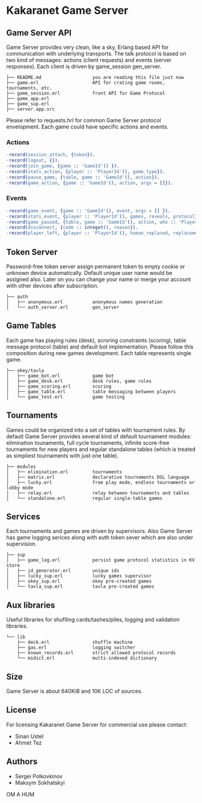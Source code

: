 Kakaranet Game Server
=====================

Game Server API
---------------

Game Server provides very clean, like a sky, Erlang based API for communication with
underlying transports. The talk protocol is based on two kind of messages:
actions (client requests) and events (server responses). Each client is driven
by game_session gen_server.

    ├── README.md                   you are reading this file just now
    ├── game.erl                    API for crating game rooms, tournaments, etc.
    ├── game_session.erl            front API for Game Protocol
    ├── game_app.erl
    ├── game_sup.erl
    ├── server.app.src

Please refer to requests.hrl for common Game Server protocol envelopment.
Each game could have specific actions and events.

### Actions

```erlang
-record(session_attach, {token}).
-record(logout, {}).
-record(join_game, {game :: 'GameId'() }).
-record(stats_action, {player :: 'PlayerId'(), game_type}).
-record(pause_game, {table, game :: 'GameId'(), action}).
-record(game_action, {game :: 'GameId'(), action, args = []}).
```

### Events

```erlang
-record(game_event, {game :: 'GameId'(), event, args = [] }).
-record(stats_event, {player :: 'PlayerId'(), games, reveals, protocol}).
-record(game_paused, {table, game :: 'GameId'(), action, who :: 'PlayerId'(), retries}).
-record(disconnect, {code :: integet(), reason}).
-record(player_left, {player :: 'PlayerId'(), human_replaced, replacement :: 'PlayerId'()}).
```

Token Server
------------

Password-free token server assign permanent token to empty cookie or unknown device
automatically. Default unique user name would be assigned also. Later on you can
change your name or merge your account with other devices after subscription.

    ├── auth 
    │   ├── anonymous.erl           anonymous names generation
    │   └── auth_server.erl         gen_server

Game Tables
-----------

Each game has playing rules (desk), scroring constraints (scoring),
table message protocol (table) and default bot implementation. Please follow
this composition during new games development. Each table represents single game.

    ├── okey/tavla
    │   ├── game_bot.erl            game bot
    │   ├── game_desk.erl           desk rules, game rules
    │   ├── game_scoring.erl        scoring
    │   ├── game_table.erl          table messaging between players
    │   └── game_test.erl           game testing

Tournaments
-----------

Games could be organized into a set of tables with tournament rules. By default
Game Server provides several kind of default tournament modules: elimination tounaments,
full cycle tournaments, infinite score-free tournaments for new players and regular
standalone tables (which is treated as simpliest tournaments with just one table).

    ├── modules
    │   ├── elimination.erl         tournaments
    │   ├── matrix.erl              declarative tournaments DSL language
    │   ├── lucky.erl               free play mode, endless tournaments or lobby mode
    │   ├── relay.erl               relay between tournaments and tables
    │   └── standalone.erl          regular single-table games

Services
--------

Each tournaments and games are driven by supervisors. Also Game Server has game logging
serices along with auth token sever which are also under supervision.

    ├── sup
    │   ├── game_log.erl            persist game protocol statistics in KV store
    │   ├── id_generator.erl        unique ids
    │   ├── lucky_sup.erl           lucky games supervisor
    │   ├── okey_sup.erl            okey pre-created games
    │   └── tavla_sup.erl           tavla pre-created games

Aux libraries
-------------

Useful libraries for shuflling cards/tashes/piles, logging and validation libraries.

    └── lib
        ├── deck.erl                shuffle machine
        ├── gas.erl                 logging switcher
        ├── known_records.erl       strict allowed protocol records
        └── midict.erl              multi-indexed dictionary

Size
----

Game Server is about 640KiB and 10K LOC of sources.

License
-------

For licensing Kakaranet Game Server for commercial use please contact:

* Sinan Ustel
* Ahmet Tez

Authors
-------

* Sergei Polkovkinov
* Maksym Sokhatskyi

OM A HUM
